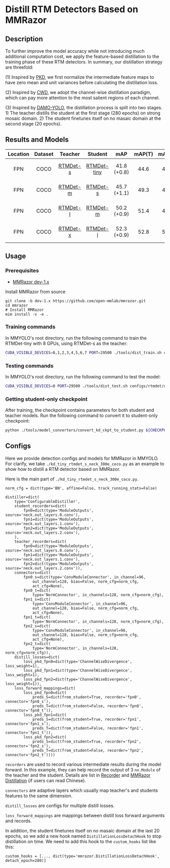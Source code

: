 # Distill RTM Detectors Based on MMRazor

## Description

To further improve the model accuracy while not introducing much additional
computation cost, we apply the feature-based distillation to the training phase
of these RTM detectors. In summary, our distillation strategy are threefold:

(1) Inspired by [PKD](https://arxiv.org/abs/2207.02039), we first normalize
the intermediate feature maps to have zero mean and unit variances before calculating
the distillation loss.

(2) Inspired by [CWD](https://arxiv.org/abs/2011.13256), we adopt the channel-wise
distillation paradigm, which can pay more attention to the most salient regions
of each channel.

(3) Inspired by [DAMO-YOLO](https://arxiv.org/abs/2211.15444), the distillation
process is split into two stages. 1) The teacher distills the student at the
first stage (280 epochs) on strong mosaic domain. 2) The student finetunes itself
on no masaic domain at the second stage (20 epochs).

## Results and Models

| Location | Dataset |                                                      Teacher                                                      |                                                         Student                                                         |     mAP     | mAP(T) | mAP(S) |                    Config                    | Download                                                                                                                                                                                             |
| :------: | :-----: | :---------------------------------------------------------------------------------------------------------------: | :---------------------------------------------------------------------------------------------------------------------: | :---------: | :----: | :----: | :------------------------------------------: | :--------------------------------------------------------------------------------------------------------------------------------------------------------------------------------------------------- |
|   FPN    |  COCO   | [RTMDet-s](https://github.com/open-mmlab/mmyolo/blob/main/configs/rtmdet/rtmdet_s_syncbn_fast_8xb32-300e_coco.py) | [RTMDet-tiny](https://github.com/open-mmlab/mmyolo/blob/main/configs/rtmdet/rtmdet_tiny_syncbn_fast_8xb32-300e_coco.py) | 41.8 (+0.8) |  44.6  |  41.0  | [config](kd_tiny_rtmdet_s_neck_300e_coco.py) | [teacher](https://download.openmmlab.com/mmyolo/v0/rtmdet/rtmdet_s_syncbn_fast_8xb32-300e_coco/rtmdet_s_syncbn_fast_8xb32-300e_coco_20221230_182329-0a8c901a.pth) \|[model](<>) \| [log](<>)         |
|   FPN    |  COCO   | [RTMDet-m](https://github.com/open-mmlab/mmyolo/blob/main/configs/rtmdet/rtmdet_m_syncbn_fast_8xb32-300e_coco.py) |    [RTMDet-s](https://github.com/open-mmlab/mmyolo/blob/main/configs/rtmdet/rtmdet_s_syncbn_fast_8xb32-300e_coco.py)    | 45.7 (+1.1) |  49.3  |  44.6  |  [config](kd_s_rtmdet_m_neck_300e_coco.py)   | [teacher](https://download.openmmlab.com/mmyolo/v0/rtmdet/rtmdet_m_syncbn_fast_8xb32-300e_coco/rtmdet_m_syncbn_fast_8xb32-300e_coco_20230102_135952-40af4fe8.pth)         \|[model](<>) \| [log](<>) |
|   FPN    |  COCO   | [RTMDet-l](https://github.com/open-mmlab/mmyolo/blob/main/configs/rtmdet/rtmdet_l_syncbn_fast_8xb32-300e_coco.py) |    [RTMDet-m](https://github.com/open-mmlab/mmyolo/blob/main/configs/rtmdet/rtmdet_m_syncbn_fast_8xb32-300e_coco.py)    | 50.2 (+0.9) |  51.4  |  49.3  |  [config](kd_m_rtmdet_l_neck_300e_coco.py)   | [teacher](https://download.openmmlab.com/mmyolo/v0/rtmdet/rtmdet_l_syncbn_fast_8xb32-300e_coco/rtmdet_l_syncbn_fast_8xb32-300e_coco_20230102_135928-ee3abdc4.pth) \|[model](<>) \| [log](<>)         |
|   FPN    |  COCO   | [RTMDet-x](https://github.com/open-mmlab/mmyolo/blob/main/configs/rtmdet/rtmdet_x_syncbn_fast_8xb32-300e_coco.py) |    [RTMDet-l](https://github.com/open-mmlab/mmyolo/blob/main/configs/rtmdet/rtmdet_l_syncbn_fast_8xb32-300e_coco.py)    | 52.3 (+0.9) |  52.8  |  51.4  |  [config](kd_l_rtmdet_x_neck_300e_coco.py)   | [teacher](https://download.openmmlab.com/mmyolo/v0/rtmdet/rtmdet_x_syncbn_fast_8xb32-300e_coco/rtmdet_x_syncbn_fast_8xb32-300e_coco_20221231_100345-b85cd476.pth) \|[model](<>) \| [log](<>)         |

## Usage

### Prerequisites

- [MMRazor dev-1.x](https://github.com/open-mmlab/mmrazor/tree/dev-1.x)

Install MMRazor from source

```
git clone -b dev-1.x https://github.com/open-mmlab/mmrazor.git
cd mmrazor
# Install MMRazor
mim install -v -e .
```

### Training commands

In MMYOLO's root directory, run the following command to train the RTMDet-tiny
with 8 GPUs, using RTMDet-s as the teacher:

```bash
CUDA_VISIBLE_DEVICES=0,1,2,3,4,5,6,7 PORT=29500 ./tools/dist_train.sh configs/rtmdet/distillation/kd_tiny_rtmdet_s_neck_300e_coco.py
```

### Testing commands

In MMYOLO's root directory, run the following command to test the model:

```bash
CUDA_VISIBLE_DEVICES=0 PORT=29500 ./tools/dist_test.sh configs/rtmdet/distillation/kd_tiny_rtmdet_s_neck_300e_coco.py ${CHECKPOINT_PATH}
```

### Getting student-only checkpoint

After training, the checkpoint contains parameters for both student and teacher models.
Run the following command to convert it to student-only checkpoint:

```bash
python ./tools/model_converters/convert_kd_ckpt_to_student.py ${CHECKPOINT_PATH} --out-path ${OUTPUT_CHECKPOINT_PATH}
```

## Configs

Here we provide detection configs and models for MMRazor in MMYOLO. For clarify,
we take `./kd_tiny_rtmdet_s_neck_300e_coco.py` as an example to show how to
distill a RTM detector based on MMRazor.

Here is the main part of `./kd_tiny_rtmdet_s_neck_300e_coco.py`.

```shell
norm_cfg = dict(type='BN', affine=False, track_running_stats=False)

distiller=dict(
    type='ConfigurableDistiller',
    student_recorders=dict(
        fpn0=dict(type='ModuleOutputs', source='neck.out_layers.0.conv'),
        fpn1=dict(type='ModuleOutputs', source='neck.out_layers.1.conv'),
        fpn2=dict(type='ModuleOutputs', source='neck.out_layers.2.conv'),
    ),
    teacher_recorders=dict(
        fpn0=dict(type='ModuleOutputs', source='neck.out_layers.0.conv'),
        fpn1=dict(type='ModuleOutputs', source='neck.out_layers.1.conv'),
        fpn2=dict(type='ModuleOutputs', source='neck.out_layers.2.conv')),
    connectors=dict(
        fpn0_s=dict(type='ConvModuleConnector', in_channel=96,
            out_channel=128, bias=False, norm_cfg=norm_cfg,
            act_cfg=None),
        fpn0_t=dict(
            type='NormConnector', in_channels=128, norm_cfg=norm_cfg),
        fpn1_s=dict(
            type='ConvModuleConnector', in_channel=96,
            out_channel=128, bias=False, norm_cfg=norm_cfg,
            act_cfg=None),
        fpn1_t=dict(
            type='NormConnector', in_channels=128, norm_cfg=norm_cfg),
        fpn2_s=dict(
            type='ConvModuleConnector', in_channel=96,
            out_channel=128, bias=False, norm_cfg=norm_cfg,
            act_cfg=None),
        fpn2_t=dict(
            type='NormConnector', in_channels=128, norm_cfg=norm_cfg)),
    distill_losses=dict(
        loss_pkd_fpn0=dict(type='ChannelWiseDivergence', loss_weight=1),
        loss_pkd_fpn1=dict(type='ChannelWiseDivergence', loss_weight=1),
        loss_pkd_fpn2=dict(type='ChannelWiseDivergence', loss_weight=1)),
    loss_forward_mappings=dict(
        loss_pkd_fpn0=dict(
            preds_S=dict(from_student=True, recorder='fpn0', connector='fpn0_s'),
            preds_T=dict(from_student=False, recorder='fpn0', connector='fpn0_t')),
        loss_pkd_fpn1=dict(
            preds_S=dict(from_student=True, recorder='fpn1', connector='fpn1_s'),
            preds_T=dict(from_student=False, recorder='fpn1', connector='fpn1_t')),
        loss_pkd_fpn2=dict(
            preds_S=dict(from_student=True, recorder='fpn2', connector='fpn2_s'),
            preds_T=dict(from_student=False, recorder='fpn2', connector='fpn2_t'))))

```

`recorders` are used to record various intermediate results during the model forward.
In this example, they can help record the output of 3 `nn.Module` of the teacher
and the student. Details are list in [Recorder](https://github.com/open-mmlab/mmrazor/blob/dev-1.x/docs/en/advanced_guides/recorder.md) and [MMRazor Distillation](https://zhuanlan.zhihu.com/p/596582609) (if users can read Chinese).

`connectors` are adaptive layers which usually map teacher's and students features
to the same dimension.

`distill_losses` are configs for multiple distill losses.

`loss_forward_mappings` are mappings between distill loss forward arguments and records.

In addition, the student finetunes itself on no masaic domain at the last 20 epochs,
so we add a new hook named `DistillationLossDetachHook` to stop distillation on time.
We need to add this hook to the `custom_hooks` list like this:

```shell
custom_hooks = [..., dict(type='mmrazor.DistillationLossDetachHook', detach_epoch=280)]
```
